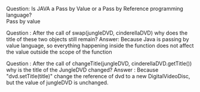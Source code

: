 Question: Is JAVA a Pass by Value or a Pass by Reference programming language?  
Pass by value

Question : After the call of swap(jungleDVD, cinderellaDVD) why does the title of these two objects still remain? 
Answer: Because Java is passing by value language, so everything happening inside the function does not affect the value outside the scope of the function

Question : After the call of changeTitle(jungleDVD, cinderellaDVD.getTitle()) why is the title of the JungleDVD changed? 
Answer : Because "dvd.setTitle(title)" change the reference of dvd to a new DigitalVideoDisc, but the value of jungleDVD is unchanged.